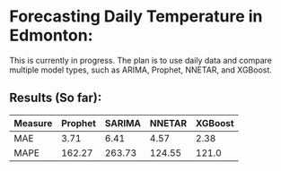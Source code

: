 # Forecasting Daily Temperature in Edmonton:

This is currently in progress. The plan is to use daily data and compare multiple model types, such as ARIMA, Prophet, NNETAR, and XGBoost.

## Results (So far):

|  Measure | Prophet | SARIMA | NNETAR | XGBoost |
| ----- | ------- | ------ | ---- | ---- |
| MAE | 3.71 | 6.41 | 4.57 | 2.38 |
| MAPE | 162.27 | 263.73 | 124.55 | 121.0 |
